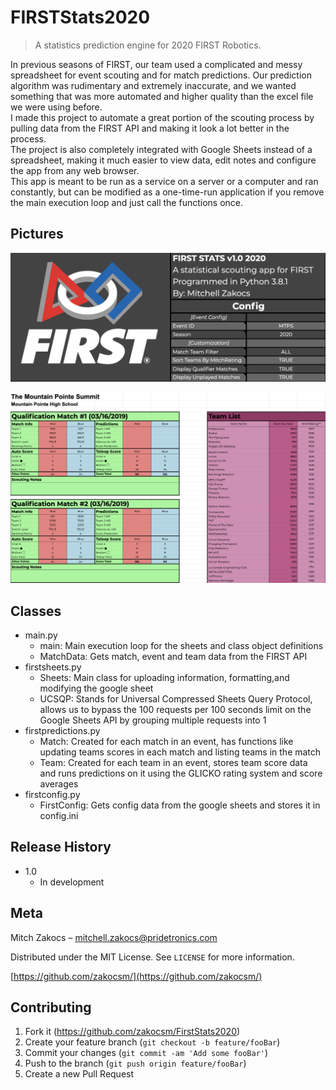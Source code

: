 # FIRSTStats2020
> A statistics prediction engine for 2020 FIRST Robotics.

In previous seasons of FIRST, our team used a complicated and messy spreadsheet for event scouting and for match predictions. Our prediction algorithm was rudimentary and extremely inaccurate, and we wanted something that was more automated and higher quality than the excel file we were using before.  
I made this project to automate a great portion of the scouting process by pulling data from the FIRST API and making it look a lot better in the process.  
The project is also completely integrated with Google Sheets instead of a spreadsheet, making it much easier to view data, edit notes and configure the app from any web browser.  
This app is meant to be run as a service on a server or a computer and ran constantly, but can be modified as a one-time-run application if you remove the main execution loop and just call the functions once.

## Pictures

![Home Page](header.png)

![Match Sheet](matchsheet.png)

## Classes

* main.py
    * main: Main execution loop for the sheets and class object definitions
    * MatchData: Gets match, event and team data from the FIRST API
* firstsheets.py
    * Sheets: Main class for uploading information, formatting,and modifying the google sheet
    * UCSQP: Stands for Universal Compressed Sheets Query Protocol, allows us to bypass the 100 requests per 100 seconds limit on the Google Sheets API by grouping multiple requests into 1
* firstpredictions.py
    * Match: Created for each match in an event, has functions like updating teams scores in each match and listing teams in the match
    * Team: Created for each team in an event, stores team score data and runs predictions on it using the GLICKO rating system and score averages
* firstconfig.py
    * FirstConfig: Gets config data from the google sheets and stores it in config.ini

## Release History

* 1.0
    * In development

## Meta

Mitch Zakocs – mitchell.zakocs@pridetronics.com

Distributed under the MIT License. See ``LICENSE`` for more information.

[https://github.com/zakocsm/](https://github.com/zakocsm/)

## Contributing

1. Fork it (<https://github.com/zakocsm/FirstStats2020>)
2. Create your feature branch (`git checkout -b feature/fooBar`)
3. Commit your changes (`git commit -am 'Add some fooBar'`)
4. Push to the branch (`git push origin feature/fooBar`)
5. Create a new Pull Request
